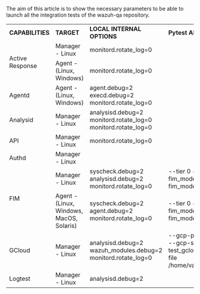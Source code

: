 The aim of this article is to show the necessary parameters to be able to launch all the integration tests of the wazuh-qa repository.

<table>
 <tr>
  <td><strong>CAPABILITIES</strong></td>
  <td><strong>TARGET</strong></td>
  <td><strong>LOCAL INTERNAL OPTIONS</strong></td>
  <td><strong>Pytest ARGS</strong></td>
 </tr>
 <tr>
  <td rowspan="2">Active Response</td>
  <td> Manager - Linux</td>
  <td>monitord.rotate_log=0</td>
  <td>&nbsp;</td>
 </tr>
 <tr>
 <td> Agent - (Linux, Windows)</td>
  <td>monitord.rotate_log=0</td>
  <td>&nbsp;</td>
 </tr>

  <tr>
  <td>Agentd</td>
  <td> Agent - (Linux, Windows)</td>
  <td>agent.debug=2<br/>execd.debug=2<br/>monitord.rotate_log=0</td>
  <td>&nbsp;</td>
 </tr>

 <tr>
  <td>Analysid</td>
  <td> Manager - Linux</td>
  <td>analysisd.debug=2<br/>monitord.rotate_log=0<br/>monitord.rotate_log=0</td>
  <td>&nbsp;</td>
 </tr>

 <tr>
  <td>API</td>
  <td> Manager - Linux</td>
  <td>monitord.rotate_log=0</td>
  <td>&nbsp;</td>
 </tr>

 <tr>
  <td>Authd</td>
  <td>Manager - Linux</td>
  <td></td>
  <td>&nbsp;</td>
 </tr>

 <tr>
  <td rowspan="2">FIM</td>
  <td>Manager - Linux</td>
  <td>syscheck.debug=2<br/>analysisd.debug=2<br/>monitord.rotate_log=0</td>
  <td> --tier 0 --tier 1 --tier 2 --fim_mode="realtime" --fim_mode="whodata"</td>
 </tr>
 <tr>
  <td>Agent - (Linux, Windows, MacOS, Solaris) </td>
  <td>syscheck.debug=2<br/>agent.debug=2<br/>monitord.rotate_log=0</td>
  <td>--tier 0 --tier 1 --tier 2 --fim_mode="realtime" --fim_mode="whodata"</td>
 </tr>

 <tr>
  <td>GCloud</td>
  <td>Manager - Linux</td>
  <td>analysisd.debug=2<br/>wazuh_modules.debug=2<br/>monitord.rotate_log=0</td>
  <td>--gcp-project-id wazuh-dev-258815 --gcp-subscription-name test_gcloud_blog --gcp-credentials-file /home/vagrant/gcp_credentials_file.json</td>
 </tr>
 <tr>
  <td>Logtest</td>
  <td>Manager - Linux</td>
  <td>analysisd.debug=2</td>
  <td>&nbsp;</td>
 </tr>








</table>

